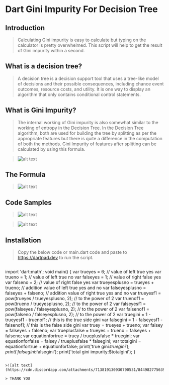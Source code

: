 # Dart Gini Impurity For Decision Tree

## Introduction

> Calculating Gini impurity is easy to calculate but typing on the calculator is pretty overwhelmed. This script will help to get the result of Gini impurity within a second.

## What is a decision tree?
> A decision tree is a decision support tool that uses a tree-like model of decisions and their possible consequences, including chance event outcomes, resource costs, and utility. It is one way to display an algorithm that only contains conditional control statements.

## What is Gini Impurity?
>The internal working of Gini impurity is also somewhat similar to the working of entropy in the Decision Tree. In the Decision Tree algorithm, both are used for building the tree by splitting as per the appropriate features but there is quite a difference in the computation of both the methods. Gini Impurity of features after splitting can be calculated by using this formula.

>![alt text](https://media.geeksforgeeks.org/wp-content/uploads/20200620175232/Screenshot-2020-06-20-at-5.51.42-PM.png)

## The Formula
>![alt text](https://image.prntscr.com/image/EzRLeN6FQfGqaaAUCuUscg.png)

## Code Samples

> ![alt text](https://cdn.discordapp.com/attachments/713819130930790531/844981993006563408/unknown.png)

> ![alt text](https://cdn.discordapp.com/attachments/713819130930790531/844982226118246400/unknown.png)

## Installation

> Copy the below code or main.dart code and paste to https://dartpad.dev to run the script.

> ```
import 'dart:math';
void main() {
  var trueyes = 6; // value of left true yes
  var trueno = 1; // value of left true no
  var falseyes = 1; // value of right false yes
  var falseno = 2; // value of right false yes
  var trueyesplusno =
      trueyes + trueno; // addition value of left true yes and no
  var falseyesplusno =
      falseyes + falseno; // addition value of right true yes and no
  var trueyesf1 = 
      pow(trueyes / trueyesplusno, 2); // to the power of 2
  var truenof1 = 
      pow(trueno / trueyesplusno, 2); // to the power of 2
  var falseyesf1 = 
      pow(falseyes / falseyesplusno, 2); // to the power of 2
  var falsenof1 = 
      pow(falseno / falseyesplusno, 2); // to the power of 2
  var truegini = 
      1 - trueyesf1 - truenof1; // this is the true side gini
  var falsegini = 
      1 - falseyesf1 - falsenof1; // this is the false side gini
  var truey = 
      trueyes + trueno;
  var falsey = 
      falseyes + falseno;
  var trueplusfalse = 
      trueyes + trueno + falseyes + falseno;
  var equationfortrue = 
      truey / trueplusfalse * truegini;
  var equationforfalse = 
      falsey / trueplusfalse * falsegini;
  var totalgini =  
      equationfortrue + equationforfalse;
  print('true gini:$truegini');
  print('false gini:$falsegini');
  print('total gini impurity:$totalgini');
}
```

>![alt text](https://cdn.discordapp.com/attachments/713819130930790531/844982775639310342/unknown.png)

> THANK YOU 
